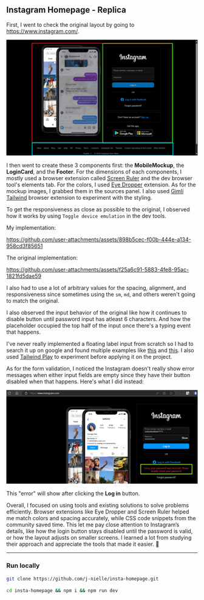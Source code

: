 ## Instagram Homepage - Replica

First, I went to check the original layout by going to https://www.instagram.com/.

![3 main sections](/public/image.png)

I then went to create these 3 components first: the **MobileMockup**, the **LoginCard**, and the **Footer**. For the dimensions of each components, I mostly used a browser extension called [Screen Ruler](https://chromewebstore.google.com/detail/screen-ruler-measure-the/jfbbgijjljfbolelfkopkhbfjajjampm) and the dev browser tool's elements tab. For the colors, I used [Eye Dropper](https://chromewebstore.google.com/detail/eye-dropper/hmdcmlfkchdmnmnmheododdhjedfccka) extension. As for the mockup images, I grabbed them in the sources panel. I also used [Gimli Tailwind](https://gimli.app/tailwind) browser extension to experiment with the styling.

To get the responsiveness as close as possible to the original, I observed how it works by using `Toggle device emulation` in the dev tools.

My implementation:

https://github.com/user-attachments/assets/898b5cec-f00b-444e-a134-958cd3f85651

The original implementation:

https://github.com/user-attachments/assets/f25a6c91-5883-4fe8-95ac-1821fd5dae59

I also had to use a lot of arbitrary values for the spacing, alignment, and responsiveness since sometimes using the `sm`, `md`, and others weren't going to match the original.

I also observed the input behavior of the original like how it continues to disable button until password input has atleast 6 characters. And how the placeholder occupied the top half of the input once there's a typing event that happens. 

I've never really implemented a floating label input from scratch so I had to search it up on google and found multiple examples like [this](https://codepen.io/avstorm/pen/gKGbxo) and [this](https://crinkles.dev/writing/combining-placeholder-shown-and-has-selectors/). I also used [Tailwind Play](https://play.tailwindcss.com/) to experiment before applying it on the project.

As for the form validation, I noticed the Instagram doesn't really show error messages when either input fields are empty since they have their button disabled when that happens. Here's what I did instead:

![alt text](/public/sample-error.png)

This "error" will show after clicking the **Log in** button.

Overall, I focused on using tools and existing solutions to solve problems efficiently. Browser extensions like Eye Dropper and Screen Ruler helped me match colors and spacing accurately, while CSS code snippets from the community saved time. This let me pay close attention to Instagram’s details, like how the login button stays disabled until the password is valid, or how the layout adjusts on smaller screens. I learned a lot from studying their approach and appreciate the tools that made it easier. 🤍

----

### Run locally
```bash
git clone https://github.com/j-nielle/insta-homepage.git
```

```bash
cd insta-homepage && npm i && npm run dev
```

